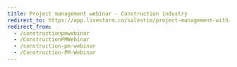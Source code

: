 ```yaml
---
title: Project management webinar - Construction industry
redirect_to: https://app.livestorm.co/salestim/project-management-with-microsoft-teams-the-best-christmas-present-you-can-make-for-your-company
redirect_from:
  - /constructionpmwebinar
  - /ConstructionPMWebinar
  - /construction-pm-webinar
  - /Construction-PM-Webinar
---
```

